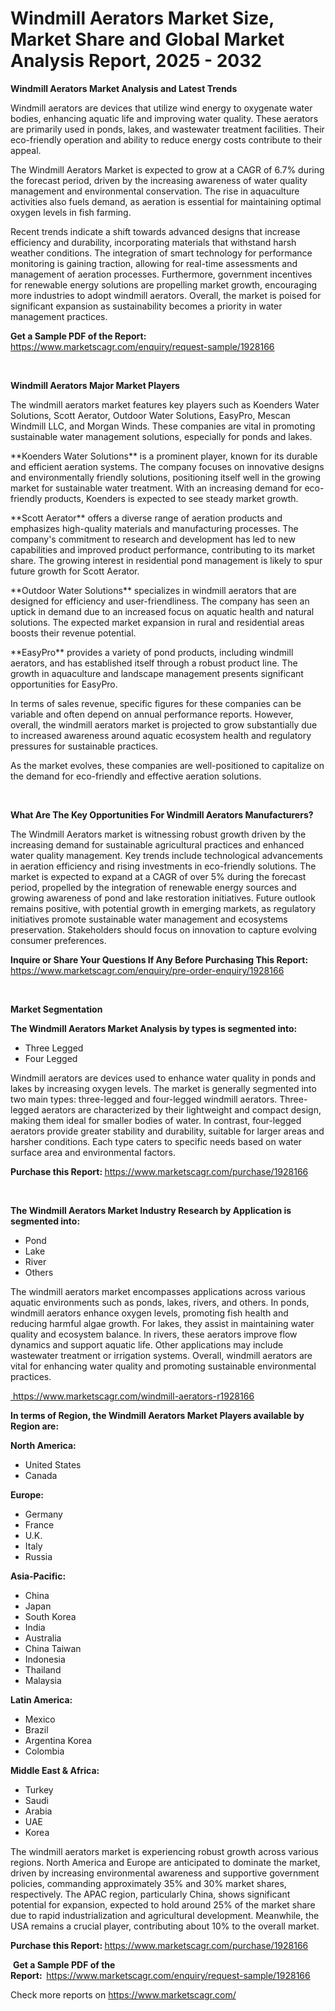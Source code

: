 <p><h1>Windmill Aerators Market Size, Market Share and Global Market Analysis Report, 2025 - 2032</h1></p><p><strong>Windmill Aerators Market Analysis and Latest Trends</strong></p>
<p><p>Windmill aerators are devices that utilize wind energy to oxygenate water bodies, enhancing aquatic life and improving water quality. These aerators are primarily used in ponds, lakes, and wastewater treatment facilities. Their eco-friendly operation and ability to reduce energy costs contribute to their appeal.</p><p>The Windmill Aerators Market is expected to grow at a CAGR of 6.7% during the forecast period, driven by the increasing awareness of water quality management and environmental conservation. The rise in aquaculture activities also fuels demand, as aeration is essential for maintaining optimal oxygen levels in fish farming. </p><p>Recent trends indicate a shift towards advanced designs that increase efficiency and durability, incorporating materials that withstand harsh weather conditions. The integration of smart technology for performance monitoring is gaining traction, allowing for real-time assessments and management of aeration processes. Furthermore, government incentives for renewable energy solutions are propelling market growth, encouraging more industries to adopt windmill aerators. Overall, the market is poised for significant expansion as sustainability becomes a priority in water management practices.</p></p>
<p><strong>Get a Sample PDF of the Report:&nbsp;</strong> <a href="https://www.marketscagr.com/enquiry/request-sample/1928166?utm_campaign=2115&utm_medium=2&utm_source=Github&utm_content=ia&utm_term=29032025&utm_id=windmill-aerators">https://www.marketscagr.com/enquiry/request-sample/1928166</a></p>
<p>&nbsp;</p>
<p><strong>Windmill Aerators Major Market Players</strong></p>
<p><p>The windmill aerators market features key players such as Koenders Water Solutions, Scott Aerator, Outdoor Water Solutions, EasyPro, Mescan Windmill LLC, and Morgan Winds. These companies are vital in promoting sustainable water management solutions, especially for ponds and lakes.</p><p>**Koenders Water Solutions** is a prominent player, known for its durable and efficient aeration systems. The company focuses on innovative designs and environmentally friendly solutions, positioning itself well in the growing market for sustainable water treatment. With an increasing demand for eco-friendly products, Koenders is expected to see steady market growth.</p><p>**Scott Aerator** offers a diverse range of aeration products and emphasizes high-quality materials and manufacturing processes. The company's commitment to research and development has led to new capabilities and improved product performance, contributing to its market share. The growing interest in residential pond management is likely to spur future growth for Scott Aerator.</p><p>**Outdoor Water Solutions** specializes in windmill aerators that are designed for efficiency and user-friendliness. The company has seen an uptick in demand due to an increased focus on aquatic health and natural solutions. The expected market expansion in rural and residential areas boosts their revenue potential.</p><p>**EasyPro** provides a variety of pond products, including windmill aerators, and has established itself through a robust product line. The growth in aquaculture and landscape management presents significant opportunities for EasyPro.</p><p>In terms of sales revenue, specific figures for these companies can be variable and often depend on annual performance reports. However, overall, the windmill aerators market is projected to grow substantially due to increased awareness around aquatic ecosystem health and regulatory pressures for sustainable practices.</p><p>As the market evolves, these companies are well-positioned to capitalize on the demand for eco-friendly and effective aeration solutions.</p></p>
<p>&nbsp;</p>
<p><strong>What Are The Key Opportunities For Windmill Aerators Manufacturers?</strong></p>
<p><p>The Windmill Aerators market is witnessing robust growth driven by the increasing demand for sustainable agricultural practices and enhanced water quality management. Key trends include technological advancements in aeration efficiency and rising investments in eco-friendly solutions. The market is expected to expand at a CAGR of over 5% during the forecast period, propelled by the integration of renewable energy sources and growing awareness of pond and lake restoration initiatives. Future outlook remains positive, with potential growth in emerging markets, as regulatory initiatives promote sustainable water management and ecosystems preservation. Stakeholders should focus on innovation to capture evolving consumer preferences.</p></p>
<p><strong>Inquire or Share Your Questions If Any Before Purchasing This Report:</strong> <a href="https://www.marketscagr.com/enquiry/pre-order-enquiry/1928166?utm_campaign=2115&utm_medium=2&utm_source=Github&utm_content=ia&utm_term=29032025&utm_id=windmill-aerators">https://www.marketscagr.com/enquiry/pre-order-enquiry/1928166</a></p>
<p>&nbsp;</p>
<p><strong>Market Segmentation</strong></p>
<p><strong>The Windmill Aerators Market Analysis by types is segmented into:</strong></p>
<p><ul><li>Three Legged</li><li>Four Legged</li></ul></p>
<p><p>Windmill aerators are devices used to enhance water quality in ponds and lakes by increasing oxygen levels. The market is generally segmented into two main types: three-legged and four-legged windmill aerators. Three-legged aerators are characterized by their lightweight and compact design, making them ideal for smaller bodies of water. In contrast, four-legged aerators provide greater stability and durability, suitable for larger areas and harsher conditions. Each type caters to specific needs based on water surface area and environmental factors.</p></p>
<p><strong>Purchase this Report:&nbsp;</strong><a href="https://www.marketscagr.com/purchase/1928166?utm_campaign=2115&utm_medium=2&utm_source=Github&utm_content=ia&utm_term=29032025&utm_id=windmill-aerators">https://www.marketscagr.com/purchase/1928166</a></p>
<p>&nbsp;</p>
<p><strong>The Windmill Aerators Market Industry Research by Application is segmented into:</strong></p>
<p><ul><li>Pond</li><li>Lake</li><li>River</li><li>Others</li></ul></p>
<p><p>The windmill aerators market encompasses applications across various aquatic environments such as ponds, lakes, rivers, and others. In ponds, windmill aerators enhance oxygen levels, promoting fish health and reducing harmful algae growth. For lakes, they assist in maintaining water quality and ecosystem balance. In rivers, these aerators improve flow dynamics and support aquatic life. Other applications may include wastewater treatment or irrigation systems. Overall, windmill aerators are vital for enhancing water quality and promoting sustainable environmental practices.</p></p>
<p><a href="https://www.marketscagr.com/windmill-aerators-r1928166?utm_campaign=2115&utm_medium=2&utm_source=Github&utm_content=ia&utm_term=29032025&utm_id=windmill-aerators">&nbsp;https://www.marketscagr.com/windmill-aerators-r1928166</a></p>
<p><strong>In terms of Region, the Windmill Aerators Market Players available by Region are:</strong></p>
<p>
    <p> <strong> North America: </strong>
        <ul>
            <li>United States</li>
            <li>Canada</li>
        </ul>
        </p> 
    <p> <strong> Europe: </strong>
        <ul>
            <li>Germany</li>
            <li>France</li>
            <li>U.K.</li>
            <li>Italy</li>
            <li>Russia</li>
        </ul>
        </p> 
    <p> <strong> Asia-Pacific: </strong>
        <ul>
            <li>China</li>
            <li>Japan</li>
            <li>South Korea</li>
            <li>India</li>
            <li>Australia</li>
            <li>China Taiwan</li>
            <li>Indonesia</li>
            <li>Thailand</li>
            <li>Malaysia</li>
        </ul>
        </p> 
    <p> <strong> Latin America: </strong>
        <ul>
            <li>Mexico</li>
            <li>Brazil</li>
            <li>Argentina Korea</li>
            <li>Colombia</li>
        </ul>
        </p> 
    <p> <strong> Middle East & Africa: </strong>
        <ul>
            <li>Turkey</li>
            <li>Saudi</li>
            <li>Arabia</li>
            <li>UAE</li>
            <li>Korea</li>
        </ul>
    </p>
    </p>
<p><p>The windmill aerators market is experiencing robust growth across various regions. North America and Europe are anticipated to dominate the market, driven by increasing environmental awareness and supportive government policies, commanding approximately 35% and 30% market shares, respectively. The APAC region, particularly China, shows significant potential for expansion, expected to hold around 25% of the market share due to rapid industrialization and agricultural development. Meanwhile, the USA remains a crucial player, contributing about 10% to the overall market.</p></p>
<p><strong>Purchase this Report: </strong><a href="https://www.marketscagr.com/purchase/1928166?utm_campaign=2115&utm_medium=2&utm_source=Github&utm_content=ia&utm_term=29032025&utm_id=windmill-aerators">https://www.marketscagr.com/purchase/1928166</a></p>
<p>&nbsp;<strong>Get a Sample PDF of the Report:&nbsp;&nbsp;</strong><a href="https://www.marketscagr.com/enquiry/request-sample/1928166?utm_campaign=2115&utm_medium=2&utm_source=Github&utm_content=ia&utm_term=29032025&utm_id=windmill-aerators">https://www.marketscagr.com/enquiry/request-sample/1928166</a></p>
<p><strong></strong></p>
<p>Check more reports on <a href="https://www.marketscagr.com/?utm_campaign=2115&utm_medium=2&utm_source=Github&utm_content=ia&utm_term=29032025&utm_id=windmill-aerators">https://www.marketscagr.com/</a></p>